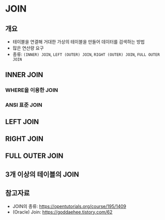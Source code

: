 # JOIN

## 개요

* 테이블을 연결해 거대한 가상의 테이블을 만들어 데이터를 검색하는 방법
* 많은 연산량 요구
* 종류: `(INNER) JOIN`,  `LEFT (OUTER) JOIN`, `RIGHT (OUTER) JOIN`,  `FULL OUTER JOIN`



## INNER JOIN

### WHERE을 이용한 JOIN



### ANSI 표준 JOIN



## LEFT JOIN



## RIGHT JOIN



## FULL OUTER JOIN





## 3개 이상의 테이블의 JOIN





## 참고자료

* JOIN의 종류: https://opentutorials.org/course/195/1409
* (Oracle) Join: https://goddaehee.tistory.com/62